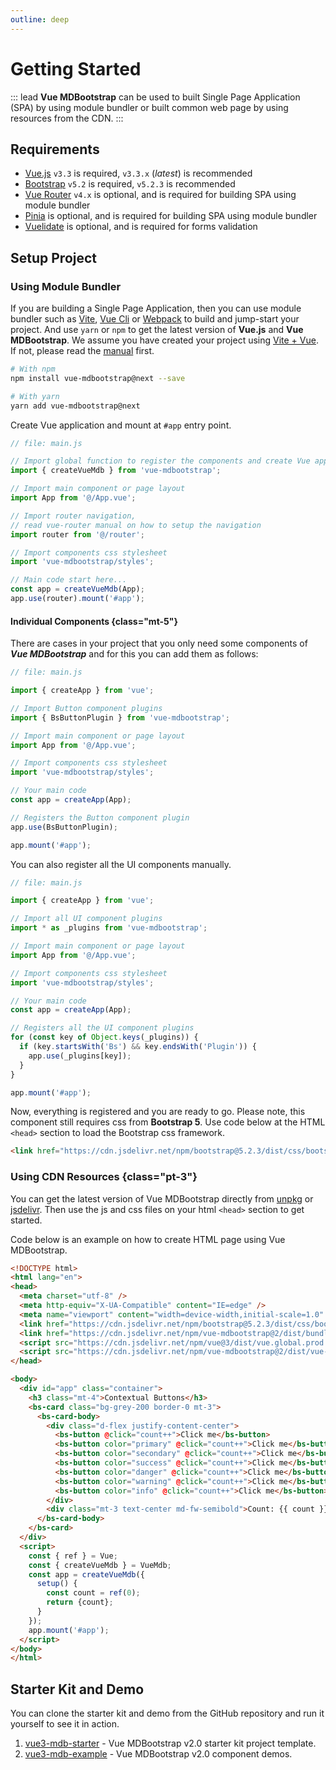 ```yaml
---
outline: deep
---
```



# Getting Started 

::: lead
**Vue MDBootstrap** can be used to built Single Page Application (SPA) by using module 
bundler or built common web page by using resources from the CDN.
:::


## Requirements
 
<div class="pt-2"></div>

- [Vue.js](https://vuejs.org) `v3.3` is required, `v3.3.x` (*latest*) is recommended
- [Bootstrap](https://getbootstrap.com) `v5.2` is required, `v5.2.3` is recommended
- [Vue Router](https://router.vuejs.org/) `v4.x` is optional, and is required for building SPA using module bundler 
- [Pinia](https://pinia.vuejs.org/) is optional, and is required for building SPA using module bundler 
- [Vuelidate](https://vuelidate-next.netlify.app/) is optional, and is required for forms validation 


## Setup Project

### Using Module Bundler

If you are building a Single Page Application, then you can use module bundler such as 
[Vite](https://vitejs.dev/), [Vue Cli](https://cli.vuejs.org/) or [Webpack](https://webpack.js.org/) 
to build and jump-start your project. And use `yarn` or `npm` to get the latest version of **Vue.js** 
and **Vue MDBootstrap**. We assume you have created your project using 
[Vite + Vue](https://vuejs.org/guide/quick-start.html#creating-a-vue-application). 
If not, please read the 
[manual](https://vuejs.org/guide/quick-start.html#creating-a-vue-application) first.


```bash
# With npm
npm install vue-mdbootstrap@next --save

# With yarn
yarn add vue-mdbootstrap@next
```

Create Vue application and mount at `#app` entry point.

```js
// file: main.js

// Import global function to register the components and create Vue application
import { createVueMdb } from 'vue-mdbootstrap';

// Import main component or page layout
import App from '@/App.vue';

// Import router navigation, 
// read vue-router manual on how to setup the navigation
import router from '@/router'; 

// Import components css stylesheet 
import 'vue-mdbootstrap/styles';

// Main code start here...
const app = createVueMdb(App);
app.use(router).mount('#app');
```

#### Individual Components {class="mt-5"}

There are cases in your project that you only need some components of ***Vue MDBootstrap*** 
and for this you can add them as follows:

```js
// file: main.js

import { createApp } from 'vue';

// Import Button component plugins
import { BsButtonPlugin } from 'vue-mdbootstrap';

// Import main component or page layout
import App from '@/App.vue';

// Import components css stylesheet 
import 'vue-mdbootstrap/styles';

// Your main code
const app = createApp(App);

// Registers the Button component plugin
app.use(BsButtonPlugin);

app.mount('#app');
```

You can also register all the UI components manually.

```js
// file: main.js

import { createApp } from 'vue';

// Import all UI component plugins
import * as _plugins from 'vue-mdbootstrap';

// Import main component or page layout
import App from '@/App.vue';

// Import components css stylesheet 
import 'vue-mdbootstrap/styles';

// Your main code
const app = createApp(App);

// Registers all the UI component plugins
for (const key of Object.keys(_plugins)) {
  if (key.startsWith('Bs') && key.endsWith('Plugin')) {
    app.use(_plugins[key]);
  }
}

app.mount('#app');
```

Now, everything is registered and you are ready to go. Please note, 
this component still requires css from **Bootstrap 5**. 
Use code below at the HTML `<head>` section to load the Bootstrap css framework.

```html
<link href="https://cdn.jsdelivr.net/npm/bootstrap@5.2.3/dist/css/bootstrap.min.css" rel="stylesheet" crossorigin="anonymous"/>
```


### Using CDN Resources {class="pt-3"}

You can get the latest version of Vue MDBootstrap directly from 
[unpkg](https://unpkg.com/) or [jsdelivr](https://www.jsdelivr.com/package/npm/vue-mdbootstrap).
Then use the js and css files on your html `<head>` section to get started. 

Code below is an example on how to create HTML page using Vue MDBootstrap.

```html
<!DOCTYPE html>
<html lang="en">
<head>
  <meta charset="utf-8" />
  <meta http-equiv="X-UA-Compatible" content="IE=edge" />
  <meta name="viewport" content="width=device-width,initial-scale=1.0" />
  <link href="https://cdn.jsdelivr.net/npm/bootstrap@5.2.3/dist/css/bootstrap.min.css" rel="stylesheet" crossorigin="anonymous"/>
  <link href="https://cdn.jsdelivr.net/npm/vue-mdbootstrap@2/dist/bundle.min.css" rel="stylesheet" crossorigin="anonymous">
  <script src="https://cdn.jsdelivr.net/npm/vue@3/dist/vue.global.prod.js" crossorigin="anonymous"></script>
  <script src="https://cdn.jsdelivr.net/npm/vue-mdbootstrap@2/dist/vue-mdb.umd.min.js" crossorigin="anonymous"></script>
</head>

<body>
  <div id="app" class="container">
    <h3 class="mt-4">Contextual Buttons</h3>
    <bs-card class="bg-grey-200 border-0 mt-3">
      <bs-card-body>
        <div class="d-flex justify-content-center">
          <bs-button @click="count++">Click me</bs-button>
          <bs-button color="primary" @click="count++">Click me</bs-button>
          <bs-button color="secondary" @click="count++">Click me</bs-button>
          <bs-button color="success" @click="count++">Click me</bs-button>
          <bs-button color="danger" @click="count++">Click me</bs-button>
          <bs-button color="warning" @click="count++">Click me</bs-button>
          <bs-button color="info" @click="count++">Click me</bs-button>
        </div>
        <div class="mt-3 text-center md-fw-semibold">Count: {{ count }}</div>
      </bs-card-body>
    </bs-card>
  </div>
  <script>
    const { ref } = Vue;
    const { createVueMdb } = VueMdb;
    const app = createVueMdb({
      setup() {
        const count = ref(0);
        return {count};
      }
    });
    app.mount('#app');
  </script>
</body>
</html>  
```

## Starter Kit and Demo

You can clone the starter kit and demo from the GitHub repository and run it yourself to see it in action.

1. [vue3-mdb-starter](https://github.com/ahmadfajar/vue3-mdb-starter) - Vue MDBootstrap v2.0 
   starter kit project template.
2. [vue3-mdb-example](https://github.com/ahmadfajar/vue3-mdb-example) - Vue MDBootstrap v2.0 
   component demos.
